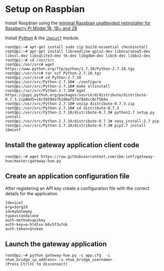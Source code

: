 # Setup on Raspbian

Install Raspbian using the [minimal Raspbian unattended netinstaller for Raspberry Pi Model 1B, 1B+ and 2B](https://github.com/debian-pi/raspbian-ua-netinst)

Install [Python](https://www.python.org/downloads/) & the [``ibmiotf``](https://pypi.python.org/pypi/ibmiotf/) module.

```
root@pi:~# apt-get install sudo zip build-essential checkinstall
root@pi:~# apt-get install libreadline-gplv2-dev libncursesw5-dev libssl-dev libsqlite3-dev tk-dev libgdbm-dev libc6-dev libbz2-dev
root@pi:~# cd /usr/src
root@pi:/usr/src# wget https://www.python.org/ftp/python/2.7.10/Python-2.7.10.tgz
root@pi:/usr/src# tar xzf Python-2.7.10.tgz
root@pi:/usr/src# cd Python-2.7.10
root@pi:/usr/src/Python-2.7.10# ./configure
root@pi:/usr/src/Python-2.7.10# make altinstall
root@pi:/usr/src/Python-2.7.10# wget https://pypi.python.org/packages/source/d/distribute/distribute-0.7.3.zip#md5=c6c59594a7b180af57af8a0cc0cf5b4a
root@pi:/usr/src/Python-2.7.10# unzip distribute-0.7.3.zip
root@pi:/usr/src/Python-2.7.10# cd distribute-0.7.3
root@pi:/usr/src/Python-2.7.10/distribute-0.7.3# python2.7 setup.py install
root@pi:/usr/src/Python-2.7.10/distribute-0.7.3# easy_install-2.7 pip
root@pi:/usr/src/Python-2.7.10/distribute-0.7.3# pip2.7 install ibmiotf
```

## Install the gateway application client code
```
root@pi:~# wget https://raw.githubusercontent.com/ibm-iotf/gateway-hue/master/gateway-hue.py
```

## Create an application configuration file
After registering an API key create a configuration file with the correct details for the application.

```
[device]
org=$orgId
id=myGateway
type=standalone
auth-method=apikey
auth-key=a-hldtxx-b6v5f3ufok
auth-token=$token
```

## Launch the gateway application
```
root@pi:~# python gateway-hue.py -c app.cfg  -i <hue_bridge_ip_address> -u <hue_bridge_username>
(Press Ctrl+C to disconnect)

```
